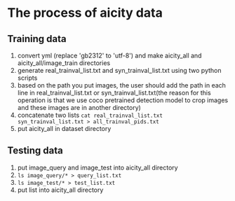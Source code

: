 # The process of aicity data

## Training data
1. convert yml (replace 'gb2312' to 'utf-8') and make aicity_all  and aicity_all/image_train directories
2. generate real_trainval_list.txt and syn_trainval_list.txt using two python scripts
3. based on the path you put images, the user should add the path in each line in real_trainval_list.txt or syn_trainval_list.txt(the reason for this operation is that we use coco pretrained detection model to crop images and these images are in another directory)
4. concatenate two lists
`cat real_trainval_list.txt syn_trainval_list.txt > all_trainval_pids.txt`
5. put aicity_all in dataset directory

## Testing data
1. put image_query and image_test into aicity_all directory
2. `ls image_query/* > query_list.txt `
3. `ls image_test/* > test_list.txt `
4. put list into aicity_all directory